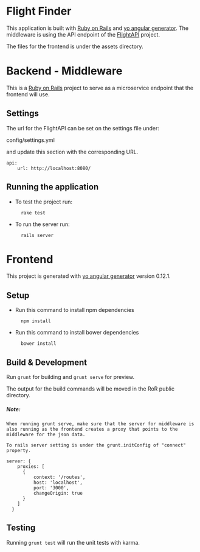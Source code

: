 # Flight Finder

This application is built with [Ruby on Rails](http://rubyonrails.org/) and [yo angular generator](https://github.com/yeoman/generator-angular). The middleware is using the API endpoint of the [FlightAPI](https://github.com/codenut/flightapi) project.

The files for the frontend is under the assets directory.

# Backend - Middleware

This is a [Ruby on Rails](http://rubyonrails.org/) project to serve as a microservice endpoint that the frontend will use.


## Settings

The url for the FlightAPI can be set on the settings file under:

config/settings.yml

and update this section with the corresponding URL.

    api:
        url: http://localhost:8080/
    
## Running the application

* To test the project run:

        rake test
        
* To run the server run:

        rails server


# Frontend

This project is generated with [yo angular generator](https://github.com/yeoman/generator-angular)
version 0.12.1.

## Setup

* Run this command to install npm dependencies
    
        npm install
        
* Run this command to install bower dependencies

        bower install

## Build & Development

Run `grunt` for building and `grunt serve` for preview.

The output for the build commands will be moved in the RoR public directory.

##### Note:
    When running grunt serve, make sure that the server for middleware is also running as the frontend creates a proxy that points to the middleware for the json data.
    
    To rails server setting is under the grunt.initConfig of "connect" property.
    
    server: {
        proxies: [
          {
              context: '/routes',
              host: 'localhost',
              port: '3000',
              changeOrigin: true
          }
        ]
      }

## Testing

Running `grunt test` will run the unit tests with karma.